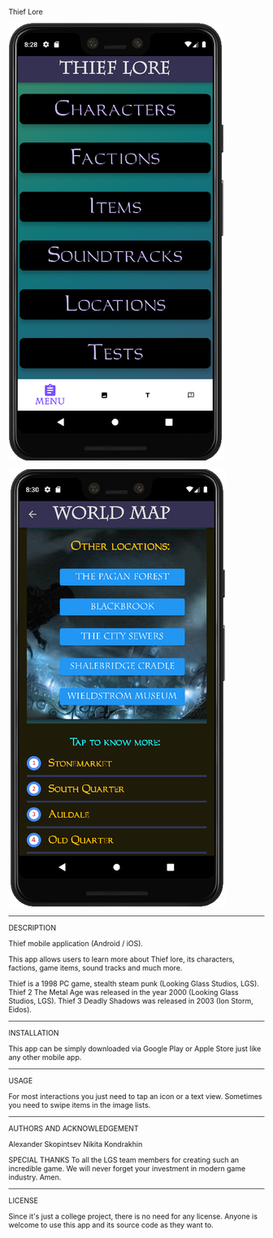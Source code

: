 
Thief Lore

![Thief Lore Front Page](/thief_lore_screenshot_1.PNG?raw=true "Front page")

![Locations Page](/thief_lore_screenshot_2.PNG?raw=true "Locations page")

_____

DESCRIPTION

Thief mobile application (Android / iOS).

This app allows users to learn more about Thief lore, its characters, factions, game items, sound tracks and much more.

Thief is a 1998 PC game, stealth steam punk (Looking Glass Studios, LGS).
Thief 2 The Metal Age was released in the year 2000 (Looking Glass Studios, LGS).
Thief 3 Deadly Shadows was released in 2003 (Ion Storm, Eidos).

_____

INSTALLATION

This app can be simply downloaded via Google Play or Apple Store just like any other mobile app.

_____

USAGE

For most interactions you just need to tap an icon or a text view. Sometimes you need to swipe items in the image lists.

_____

AUTHORS AND ACKNOWLEDGEMENT

Alexander Skopintsev
Nikita Kondrakhin

SPECIAL THANKS
To all the LGS team members for creating such an incredible game. 
We will never forget your investment in modern game industry.
Amen.
_____

LICENSE

Since it's just a college project, there is no need for any license.
Anyone is welcome to use this app and its source code as they want to.


